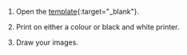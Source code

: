 1. Open the [template](resources/design-template.pdf){:target="_blank"}.

2. Print on either a colour or black and white printer.

3. Draw your images. 
